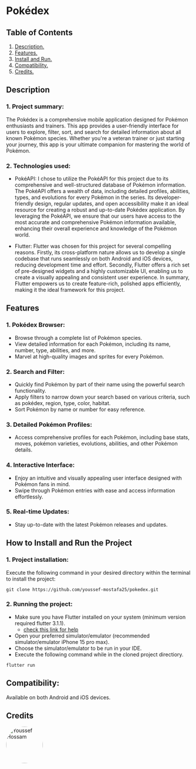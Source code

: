# Pokédex

## Table of Contents

1. [ Description. ](#desc)
2. [ Features. ](#feats)
3. [ Install and Run. ](#setup)
4. [ Compatibility. ](#comp)
5. [ Credits. ](#credits)

<a name="desc"></a>

## Description

### 1. Project summary:

The Pokédex is a comprehensive mobile application designed for Pokémon enthusiasts and trainers. This app provides a user-friendly interface for users to explore, filter, sort, and search for detailed information about all known Pokémon species. Whether you're a veteran trainer or just starting your journey, this app is your ultimate companion for mastering the world of Pokémon.

### 2. Technologies used:

- PokéAPI: I chose to utilize the PokéAPI for this project due to its comprehensive and well-structured database of Pokémon information. The PokéAPI offers a wealth of data, including detailed profiles, abilities, types, and evolutions for every Pokémon in the series. Its developer-friendly design, regular updates, and open accessibility make it an ideal resource for creating a robust and up-to-date Pokédex application. By leveraging the PokéAPI, we ensure that our users have access to the most accurate and comprehensive Pokémon information available, enhancing their overall experience and knowledge of the Pokémon world.

- Flutter: Flutter was chosen for this project for several compelling reasons. Firstly, its cross-platform nature allows us to develop a single codebase that runs seamlessly on both Android and iOS devices, reducing development time and effort. Secondly, Flutter offers a rich set of pre-designed widgets and a highly customizable UI, enabling us to create a visually appealing and consistent user experience. In summary, Flutter empowers us to create feature-rich, polished apps efficiently, making it the ideal framework for this project.

<a name="feats"></a>

## Features

### 1. Pokédex Browser:

- Browse through a complete list of Pokémon species.
- View detailed information for each Pokémon, including its name, number, type, abilities, and more.
- Marvel at high-quality images and sprites for every Pokémon.

### 2. Search and Filter:

- Quickly find Pokémon by part of their name using the powerful search functionality.
- Apply filters to narrow down your search based on various criteria, such as pokédex, region, type, color, habitat.
- Sort Pokémon by name or number for easy reference.

### 3. Detailed Pokémon Profiles:

- Access comprehensive profiles for each Pokémon, including base stats, moves, pokémon varieties, evolutions, abilities, and other Pokémon details.

### 4. Interactive Interface:

- Enjoy an intuitive and visually appealing user interface designed with Pokémon fans in mind.
- Swipe through Pokémon entries with ease and access information effortlessly.

### 5. Real-time Updates:

- Stay up-to-date with the latest Pokémon releases and updates.

<a name="setup"></a>

## How to Install and Run the Project

### 1. Project installation:

Execute the following command in your desired directory within the terminal to install the project:

```
git clone https://github.com/youssef-mostafa25/pokedex.git
```

### 2. Running the project:

- Make sure you have Flutter installed on your system (minimum version required flutter 3.1.1).
  - <a href = 'https://docs.flutter.dev/get-started/install'>check this link for help</a>
- Open your preferred simulator/emulator (recommended simulator/emulator iPhone 15 pro max).
- Choose the simulator/emulator to be run in your IDE.
- Execute the following command while in the cloned project directiory.

```
flutter run
```

<a name="comp"></a>

## Compatibility:

Available on both Android and iOS devices.

<a name="credits"></a>

## Credits

<div>
<a href="https://github.com/youssef-mostafa25">
  <img src="https://github.com/youssef-mostafa25.png" width="100" height="100" alt="Youssef Hossam" style="border-radius: 50%;">
</div>
